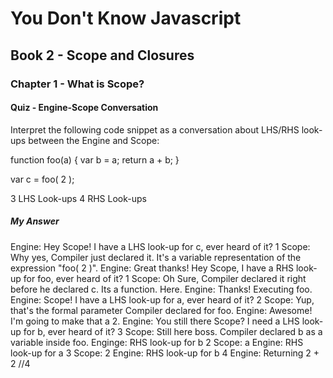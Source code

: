 # You Don't Know Javascript

## Book 2 - Scope and Closures
### Chapter 1 - What is Scope?

#### Quiz - Engine-Scope Conversation
Interpret the following code snippet as a conversation about LHS/RHS look-ups between the Engine and Scope:

function foo(a) {
    var b = a;
    return a + b;
}

var c = foo( 2 );

3 LHS Look-ups
4 RHS Look-ups

##### My Answer
Engine: Hey Scope! I have a LHS look-up for c, ever heard of it? 1
Scope: Why yes, Compiler just declared it. It's a variable representation of the expression "foo( 2 )".
Engine: Great thanks! Hey Scope, I have a RHS look-up for foo, ever heard of it? 1
Scope: Oh Sure, Compiler declared it right before he declared c. Its a function. Here.
Engine: Thanks! Executing foo.
Engine: Scope! I have a LHS look-up for a, ever heard of it? 2
Scope: Yup, that's the formal parameter Compiler declared for foo.
Engine: Awesome! I'm going to make that a 2.
Engine: You still there Scope? I need a LHS look-up for b, ever heard of it? 3
Scope: Still here boss. Compiler declared b as a variable inside foo.
Enginge: RHS look-up for b 2
Scope: a
Engine: RHS look-up for a 3
Scope: 2
Engine: RHS look-up for b 4
Engine: Returning 2 + 2 //4

